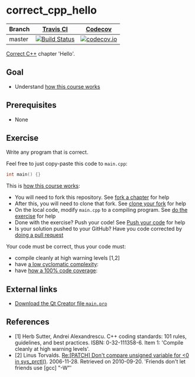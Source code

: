 # correct_cpp_hello

Branch|[Travis CI](https://travis-ci.org)|[Codecov](https://www.codecov.io)
---|---|---
master|[![Build Status](https://travis-ci.org/CarmenIJsebaart/correct_cpp_hello.svg?branch=master)](https://travis-ci.org/CarmenIJsebaart/correct_cpp_hello)|[![codecov.io](https://codecov.io/github/CarmenIJsebaart/correct_cpp_hello/coverage.svg?branch=master)](https://codecov.io/github/CarmenIJsebaart/correct_cpp_hello/branch/master)

[Correct C++](https://github.com/richelbilderbeek/correct_cpp) chapter 'Hello'.

## Goal

 * Understand [how this course works](https://github.com/richelbilderbeek/correct_cpp/blob/master/how_this_course_works.md)

## Prerequisites

 * None

## Exercise

Write any program that is correct. 

Feel free to just copy-paste this code to `main.cpp`:

```c++
int main() {}
```

This is [how this course works](https://github.com/richelbilderbeek/correct_cpp/blob/master/how_this_course_works.md):

 * You will need to fork this repository. See [fork a chapter](https://github.com/richelbilderbeek/correct_cpp/blob/master/fork_a_chapter.md) for help
 * After this, you will need to clone that fork. See [clone your fork](https://github.com/richelbilderbeek/correct_cpp/blob/master/clone_your_fork.md) for help
 * On the local code, modify `main.cpp` to a compiling program. See [do the exercise](https://github.com/richelbilderbeek/correct_cpp/blob/master/do_the_exercise.md) for help
 * Done with the exercise? Push your code! See [Push your code](https://github.com/richelbilderbeek/correct_cpp/blob/master/push_your_code.md) for help
 * Is your solution pushed to your GitHub? Have you code corrected by [doing a pull request](https://github.com/richelbilderbeek/correct_cpp/blob/master/do_a_pull_request.md)

Your code must be correct, thus your code must:

 * compile cleanly at high warning levels [1,2] 
 * have [a low cyclomatic complexity](https://github.com/richelbilderbeek/correct_cpp/blob/master/lower_cyclomatic_complexity.md):
 * have [how a 100% code coverage](https://github.com/richelbilderbeek/correct_cpp/blob/master/get_100_percent_code_coverage.md):

## External links

 * [Download the Qt Creator file `main.pro`](https://raw.githubusercontent.com/richelbilderbeek/correct_cpp/master/shared/main.pro)

## References

 * [1] Herb Sutter, Andrei Alexandrescu. C++ coding standards: 101 rules, guidelines, and best practices. ISBN: 0-32-111358-6. Item 1: 'Compile cleanly at high warning levels'.
 * [2] Linus Torvalds. [Re:[PATCH] Don't compare unsigned variable for &lt;0 in sys\_prctl()](http://linux.derkeiler.com/Mailing-Lists/Kernel/2006-11/msg08325.html). 2006-11-28. Retrieved on 2010-09-20. 'Friends don't let friends use [gcc] "-W"'
